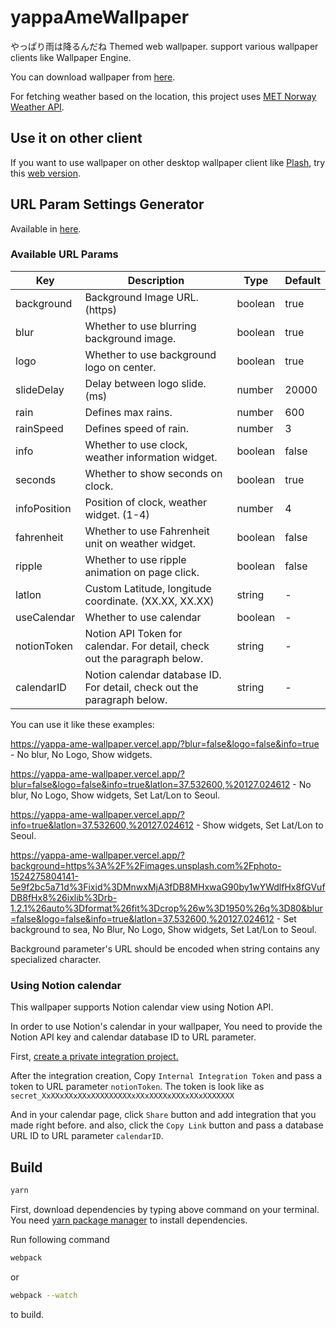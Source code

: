 # yappaAmeWallpaper

やっぱり雨は降るんだね Themed web wallpaper. support various wallpaper clients like Wallpaper Engine.

You can download wallpaper from [here](https://steamcommunity.com/sharedfiles/filedetails/?id=2038274232).

For fetching weather based on the location, this project uses [MET Norway Weather API](https://api.met.no/).

## Use it on other client

If you want to use wallpaper on other desktop wallpaper client like [Plash](https://github.com/sindresorhus/Plash), try this [web version](https://yappa-ame-wallpaper.vercel.app/).

## URL Param Settings Generator

Available in [here](https://yappa-ame-wallpaper.vercel.app/generator.html).

### Available URL Params

| Key          | Description                                                               | Type    | Default |
| ------------ | ------------------------------------------------------------------------- | ------- | ------- |
| background   | Background Image URL. (https)                                             | boolean | true    |
| blur         | Whether to use blurring background image.                                 | boolean | true    |
| logo         | Whether to use background logo on center.                                 | boolean | true    |
| slideDelay   | Delay between logo slide. (ms)                                            | number  | 20000   |
| rain         | Defines max rains.                                                        | number  | 600     |
| rainSpeed    | Defines speed of rain.                                                    | number  | 3       |
| info         | Whether to use clock, weather information widget.                         | boolean | false   |
| seconds      | Whether to show seconds on clock.                                         | boolean | true    |
| infoPosition | Position of clock, weather widget. (1-4)                                  | number  | 4       |
| fahrenheit   | Whether to use Fahrenheit unit on weather widget.                         | boolean | false   |
| ripple       | Whether to use ripple animation on page click.                            | boolean | false   |
| latlon       | Custom Latitude, longitude coordinate. (XX.XX, XX.XX)                     | string  | -       |
| useCalendar  | Whether to use calendar                                                   | boolean | -       |
| notionToken  | Notion API Token for calendar. For detail, check out the paragraph below. | string  | -       |
| calendarID   | Notion calendar database ID. For detail, check out the paragraph below.   | string  | -       |

You can use it like these examples:

https://yappa-ame-wallpaper.vercel.app/?blur=false&logo=false&info=true - No blur, No Logo, Show widgets.

https://yappa-ame-wallpaper.vercel.app/?blur=false&logo=false&info=true&latlon=37.532600,%20127.024612 - No blur, No Logo, Show widgets, Set Lat/Lon to Seoul.

https://yappa-ame-wallpaper.vercel.app/?info=true&latlon=37.532600,%20127.024612 - Show widgets, Set Lat/Lon to Seoul.

https://yappa-ame-wallpaper.vercel.app/?background=https%3A%2F%2Fimages.unsplash.com%2Fphoto-1524275804141-5e9f2bc5a71d%3Fixid%3DMnwxMjA3fDB8MHxwaG90by1wYWdlfHx8fGVufDB8fHx8%26ixlib%3Drb-1.2.1%26auto%3Dformat%26fit%3Dcrop%26w%3D1950%26q%3D80&blur=false&logo=false&info=true&latlon=37.532600,%20127.024612 - Set background to sea, No Blur, No Logo, Show widgets, Set Lat/Lon to Seoul.

Background parameter's URL should be encoded when string contains any specialized character.

### Using Notion calendar

This wallpaper supports Notion calendar view using Notion API.

In order to use Notion's calendar in your wallpaper, You need to provide the Notion API key and calendar database ID to URL parameter.

First, [create a private integration project.](https://www.notion.so/my-integrations)

After the integration creation, Copy `Internal Integration Token` and pass a token to URL parameter `notionToken`. The token is look like as `secret_XxXXxXXxXXxXXXXXXXXXxXXxXXXXxXXXxXXxXXXXXXX`

And in your calendar page, click `Share` button and add integration that you made right before. and also, click the `Copy Link` button and pass a database URL ID to URL parameter `calendarID`.

## Build

```sh
yarn
```

First, download dependencies by typing above command on your terminal. You need [yarn package manager](https://yarnpkg.com/) to install dependencies.

Run following command

```sh
webpack
```

or

```sh
webpack --watch
```

to build.
